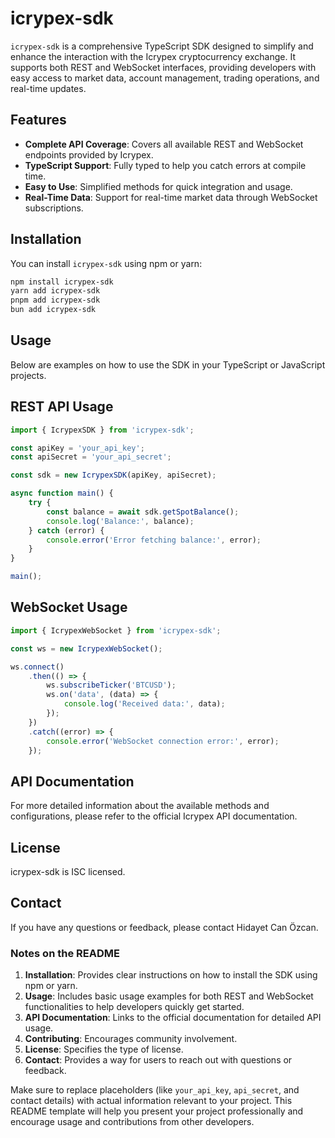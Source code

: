 # icrypex-sdk

`icrypex-sdk` is a comprehensive TypeScript SDK designed to simplify and enhance the interaction with the Icrypex cryptocurrency exchange. It supports both REST and WebSocket interfaces, providing developers with easy access to market data, account management, trading operations, and real-time updates.

## Features

- **Complete API Coverage**: Covers all available REST and WebSocket endpoints provided by Icrypex.
- **TypeScript Support**: Fully typed to help you catch errors at compile time.
- **Easy to Use**: Simplified methods for quick integration and usage.
- **Real-Time Data**: Support for real-time market data through WebSocket subscriptions.

## Installation

You can install `icrypex-sdk` using npm or yarn:

```bash
npm install icrypex-sdk
yarn add icrypex-sdk
pnpm add icrypex-sdk
bun add icrypex-sdk
```

## Usage

Below are examples on how to use the SDK in your TypeScript or JavaScript projects.

## REST API Usage

```typescript
import { IcrypexSDK } from 'icrypex-sdk';

const apiKey = 'your_api_key';
const apiSecret = 'your_api_secret';

const sdk = new IcrypexSDK(apiKey, apiSecret);

async function main() {
	try {
		const balance = await sdk.getSpotBalance();
		console.log('Balance:', balance);
	} catch (error) {
		console.error('Error fetching balance:', error);
	}
}

main();
```

## WebSocket Usage

```typescript
import { IcrypexWebSocket } from 'icrypex-sdk';

const ws = new IcrypexWebSocket();

ws.connect()
	.then(() => {
		ws.subscribeTicker('BTCUSD');
		ws.on('data', (data) => {
			console.log('Received data:', data);
		});
	})
	.catch((error) => {
		console.error('WebSocket connection error:', error);
	});
```

## API Documentation

For more detailed information about the available methods and configurations, please refer to the official Icrypex API documentation.

## License

icrypex-sdk is ISC licensed.

## Contact

If you have any questions or feedback, please contact Hidayet Can Özcan.

### Notes on the README

1. **Installation**: Provides clear instructions on how to install the SDK using npm or yarn.
2. **Usage**: Includes basic usage examples for both REST and WebSocket functionalities to help developers quickly get started.
3. **API Documentation**: Links to the official documentation for detailed API usage.
4. **Contributing**: Encourages community involvement.
5. **License**: Specifies the type of license.
6. **Contact**: Provides a way for users to reach out with questions or feedback.

Make sure to replace placeholders (like `your_api_key`, `api_secret`, and contact details) with actual information relevant to your project. This README template will help you present your project professionally and encourage usage and contributions from other developers.
